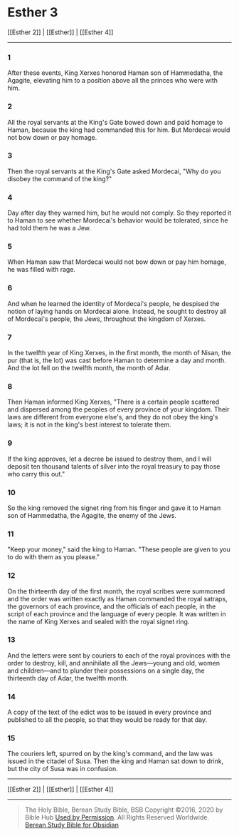 # Esther 3

[[Esther 2]] | [[Esther]] | [[Esther 4]]

---

### 1
After these events, King Xerxes honored Haman son of Hammedatha, the Agagite, elevating him to a position above all the princes who were with him.

### 2
All the royal servants at the King's Gate bowed down and paid homage to Haman, because the king had commanded this for him. But Mordecai would not bow down or pay homage.

### 3
Then the royal servants at the King's Gate asked Mordecai, "Why do you disobey the command of the king?"

### 4
Day after day they warned him, but he would not comply. So they reported it to Haman to see whether Mordecai's behavior would be tolerated, since he had told them he was a Jew.

### 5
When Haman saw that Mordecai would not bow down or pay him homage, he was filled with rage.

### 6
And when he learned the identity of Mordecai's people, he despised the notion of laying hands on Mordecai alone. Instead, he sought to destroy all of Mordecai's people, the Jews, throughout the kingdom of Xerxes.

### 7
In the twelfth year of King Xerxes, in the first month, the month of Nisan, the pur (that is, the lot) was cast before Haman to determine a day and month. And the lot fell on the twelfth month, the month of Adar.

### 8
Then Haman informed King Xerxes, "There is a certain people scattered and dispersed among the peoples of every province of your kingdom. Their laws are different from everyone else's, and they do not obey the king's laws; it is not in the king's best interest to tolerate them.

### 9
If the king approves, let a decree be issued to destroy them, and I will deposit ten thousand talents of silver into the royal treasury to pay those who carry this out."

### 10
So the king removed the signet ring from his finger and gave it to Haman son of Hammedatha, the Agagite, the enemy of the Jews.

### 11
"Keep your money," said the king to Haman. "These people are given to you to do with them as you please."

### 12
On the thirteenth day of the first month, the royal scribes were summoned and the order was written exactly as Haman commanded the royal satraps, the governors of each province, and the officials of each people, in the script of each province and the language of every people. It was written in the name of King Xerxes and sealed with the royal signet ring.

### 13
And the letters were sent by couriers to each of the royal provinces with the order to destroy, kill, and annihilate all the Jews—young and old, women and children—and to plunder their possessions on a single day, the thirteenth day of Adar, the twelfth month.

### 14
A copy of the text of the edict was to be issued in every province and published to all the people, so that they would be ready for that day.

### 15
The couriers left, spurred on by the king's command, and the law was issued in the citadel of Susa. Then the king and Haman sat down to drink, but the city of Susa was in confusion.

---

[[Esther 2]] | [[Esther]] | [[Esther 4]]

---

> The Holy Bible, Berean Study Bible, BSB
> Copyright &copy;2016, 2020 by Bible Hub
> [Used by Permission](https://berean.bible/terms.htm). All Rights Reserved Worldwide.
> [Berean Study Bible for Obsidian](https://github.com/gapmiss/berean-study-bible-for-obsidian)

